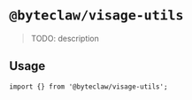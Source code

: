 # `@byteclaw/visage-utils`

> TODO: description

## Usage

```
import {} from '@byteclaw/visage-utils';
```
